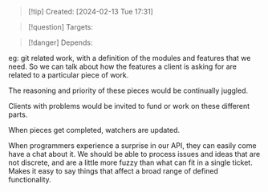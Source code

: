 
>[!tip] Created: [2024-02-13 Tue 17:31]

>[!question] Targets: 

>[!danger] Depends: 

eg: git related work, with a definition of the modules and features that we need.
So we can talk about how the features a client is asking for are related to a particular piece of work.

The reasoning and priority of these pieces would be continually juggled.

Clients with problems would be invited to fund or work on these different parts.

When pieces get completed, watchers are updated.

When programmers experience a surprise in our API, they can easily come have a chat about it.  We should be able to process issues and ideas that are not discrete, and are a little more fuzzy than what can fit in a single ticket.  Makes it easy to say things that affect a broad range of defined functionality.
